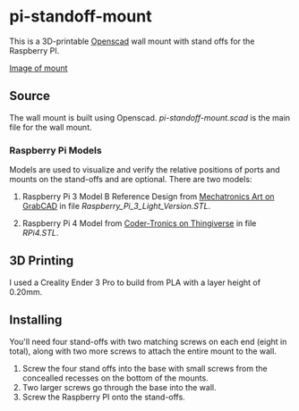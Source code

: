 # pi-standoff-mount

This is a 3D-printable [Openscad](https://openscad.org/) wall mount with stand offs for the Raspberry PI.

[Image of mount](https://raw.githubusercontent.com/swthemathwiz/pi-standoff-mount/a52a44623bfc2396973c2729546dcc3af8dd4196/media/mount-view.jpg?token=AFP5Y6GN7UNUAGI4SR3YPTTBUFWCA)

## Source

The wall mount is built using Openscad. _pi-standoff-mount.scad_ is the main file for the wall mount.

### Raspberry Pi Models

Models are used to visualize and verify the relative positions of ports and mounts on the stand-offs and are optional. There are two models:

1. Raspberry Pi 3 Model B Reference Design from [Mechatronics Art on GrabCAD](https://grabcad.com/library/raspberry-pi-3-reference-design-model-b-rpi-raspberrypi-raspberry-pi-1) in file _Raspberry_Pi_3_Light_Version.STL_.

2. Raspberry Pi 4 Model from [Coder-Tronics on Thingiverse](https://www.thingiverse.com/thing:3732868) in file _RPi4.STL_.

## 3D Printing

I used a Creality Ender 3 Pro to build from PLA with a layer height of 0.20mm.

## Installing

You'll need four stand-offs with two matching screws on each end (eight in total), along with two more screws to attach the entire mount to the wall.  

1. Screw the four stand offs into the base with small screws from the concealled recesses on the bottom of the mounts.
2. Two larger screws go through the base into the wall.
3. Screw the Raspberry PI onto the stand-offs.
